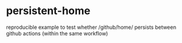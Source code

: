 # persistent-home
reproducible example to test whether /github/home/ persists between github actions (within the same workflow)
